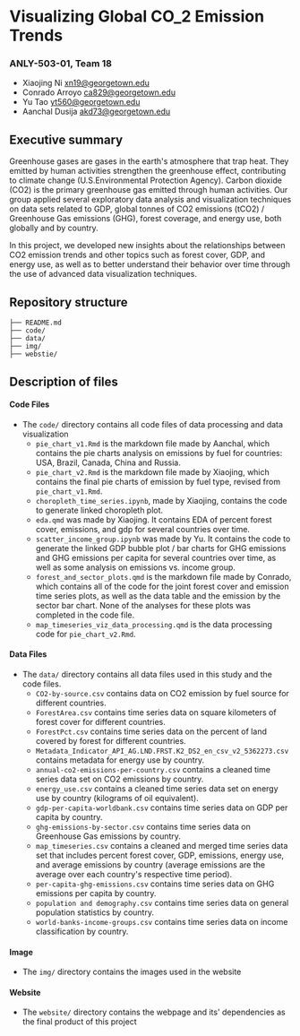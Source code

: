 # Visualizing Global CO_2 Emission Trends


### ANLY-503-01, Team 18
* Xiaojing Ni xn19@georgetown.edu
* Conrado Arroyo ca829@georgetown.edu
* Yu Tao yt560@georgetown.edu
* Aanchal Dusija akd73@georgetown.edu

## Executive summary

Greenhouse gases are gases in the earth's atmosphere that trap heat. They emitted by human activities strengthen the greenhouse effect, contributing to climate change (U.S.Environmental Protection Agency). Carbon dioxide (CO2) is the primary greenhouse gas emitted through human activities. Our group applied several exploratory data analysis and visualization techniques on data sets related to GDP, global tonnes of CO2 emissions (tCO2) / Greenhouse Gas emissions (GHG), forest coverage, and energy use, both globally and by country. 

In this project, we developed new insights about the relationships between CO2 emission trends and other topics such as forest cover, GDP, and energy use, as well as to better understand their behavior over time through the use of advanced data visualization techniques. 

## Repository structure

```.
├── README.md
├── code/
├── data/
├── img/
├── webstie/
```

## Description of files

#### Code Files

* The `code/` directory contains all code files of data processing and data visualization
	* `pie_chart_v1.Rmd` is the markdown file made by Aanchal, which contains the pie charts analysis on emissions by fuel for countries: USA, Brazil, Canada, China and Russia. 
	* `pie_chart_v2.Rmd` is the markdown file made by Xiaojing, which contains the final pie charts of emission by fuel type, revised from `pie_chart_v1.Rmd`. 
	* `choropleth_time_series.ipynb`, made by Xiaojing, contains the code to generate linked choropleth plot. 
	* `eda.qmd` was made by Xiaojing. It contains EDA of percent forest cover, emissions, and gdp for several countries over time.
	* `scatter_income_group.ipynb` was made by Yu. It contains the code to generate the linked GDP bubble plot / bar charts for GHG emissions and GHG emissions per capita for several countries over time, as well as some analysis on emissions vs. income group.
	* `forest_and_sector_plots.qmd` is the markdown file made by Conrado, which contains all of the code for the joint forest cover and emission time series plots, as well as the data table and the emission by the sector bar chart. None of the analyses for these plots was completed in the code file.
	*  `map_timeseries_viz_data_processing.qmd` is the data processing code for `pie_chart_v2.Rmd`.



#### Data Files

* The `data/` directory contains all data files used in this study and the code files.
	* `CO2-by-source.csv` contains data on CO2 emission by fuel source for different countries.
	* `ForestArea.csv` contains time series data on square kilometers of forest cover for different countries.
	* `ForestPct.csv` contains time series data on the percent of land covered by forest for different countries.
	* `Metadata_Indicator_API_AG.LND.FRST.K2_DS2_en_csv_v2_5362273.csv` contains metadata for energy use by country.
	* `annual-co2-emissions-per-country.csv` contains a cleaned time series data set on CO2 emissions by country.
	* `energy_use.csv` contains a cleaned time series data set on energy use by country (kilograms of oil equivalent).
	* `gdp-per-capita-worldbank.csv` contains time series data on GDP per capita by country.
	* `ghg-emissions-by-sector.csv` contains time series data on Greenhouse Gas emissions by country.
	* `map_timeseries.csv` contains a cleaned and merged time series data set that includes percent forest cover, GDP, emissions, energy use, and average emissions by country (average emissions are the average over each country's respective time period).
	* `per-capita-ghg-emissions.csv` contains time series data on GHG emissions per capita by country.
	* `population and demography.csv` contains time series data on general population statistics by country.
	* `world-banks-income-groups.csv` contains time series data on income classification by country.
	
#### Image 
* The `img/` directory contains the images used in the website

#### Website 
* The `website/` directory contains the webpage and its' dependencies as the final product of this project













